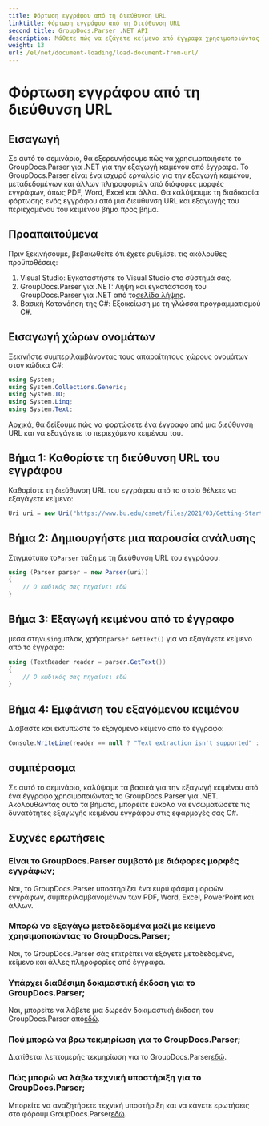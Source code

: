 ```yaml
---
title: Φόρτωση εγγράφου από τη διεύθυνση URL
linktitle: Φόρτωση εγγράφου από τη διεύθυνση URL
second_title: GroupDocs.Parser .NET API
description: Μάθετε πώς να εξάγετε κείμενο από έγγραφα χρησιμοποιώντας το GroupDocs.Parser για .NET. Αυτό το σεμινάριο καλύπτει τη φόρτωση ενός εγγράφου από μια διεύθυνση URL και την εξαγωγή κειμένου βήμα προς βήμα.
weight: 13
url: /el/net/document-loading/load-document-from-url/
---
```


# Φόρτωση εγγράφου από τη διεύθυνση URL

## Εισαγωγή
Σε αυτό το σεμινάριο, θα εξερευνήσουμε πώς να χρησιμοποιήσετε το GroupDocs.Parser για .NET για την εξαγωγή κειμένου από έγγραφα. Το GroupDocs.Parser είναι ένα ισχυρό εργαλείο για την εξαγωγή κειμένου, μεταδεδομένων και άλλων πληροφοριών από διάφορες μορφές εγγράφων, όπως PDF, Word, Excel και άλλα. Θα καλύψουμε τη διαδικασία φόρτωσης ενός εγγράφου από μια διεύθυνση URL και εξαγωγής του περιεχομένου του κειμένου βήμα προς βήμα.
## Προαπαιτούμενα
Πριν ξεκινήσουμε, βεβαιωθείτε ότι έχετε ρυθμίσει τις ακόλουθες προϋποθέσεις:
1. Visual Studio: Εγκαταστήστε το Visual Studio στο σύστημά σας.
2.  GroupDocs.Parser για .NET: Λήψη και εγκατάσταση του GroupDocs.Parser για .NET από το[σελίδα λήψης](https://releases.groupdocs.com/parser/net/).
3. Βασική Κατανόηση της C#: Εξοικείωση με τη γλώσσα προγραμματισμού C#.

## Εισαγωγή χώρων ονομάτων
Ξεκινήστε συμπεριλαμβάνοντας τους απαραίτητους χώρους ονομάτων στον κώδικα C#:
```csharp
using System;
using System.Collections.Generic;
using System.IO;
using System.Linq;
using System.Text;
```

Αρχικά, θα δείξουμε πώς να φορτώσετε ένα έγγραφο από μια διεύθυνση URL και να εξαγάγετε το περιεχόμενο κειμένου του.
## Βήμα 1: Καθορίστε τη διεύθυνση URL του εγγράφου
Καθορίστε τη διεύθυνση URL του εγγράφου από το οποίο θέλετε να εξαγάγετε κείμενο:
```csharp
Uri uri = new Uri("https://www.bu.edu/csmet/files/2021/03/Getting-Started-with-SQLite.pdf");
```
## Βήμα 2: Δημιουργήστε μια παρουσία ανάλυσης
 Στιγμιότυπο το`Parser` τάξη με τη διεύθυνση URL του εγγράφου:
```csharp
using (Parser parser = new Parser(uri))
{
    // Ο κωδικός σας πηγαίνει εδώ
}
```
## Βήμα 3: Εξαγωγή κειμένου από το έγγραφο
 μεσα στην`using`μπλοκ, χρήση`parser.GetText()` για να εξαγάγετε κείμενο από το έγγραφο:
```csharp
using (TextReader reader = parser.GetText())
{
    // Ο κωδικός σας πηγαίνει εδώ
}
```
## Βήμα 4: Εμφάνιση του εξαγόμενου κειμένου
Διαβάστε και εκτυπώστε το εξαγόμενο κείμενο από το έγγραφο:
```csharp
Console.WriteLine(reader == null ? "Text extraction isn't supported" : reader.ReadToEnd());
```

## συμπέρασμα
Σε αυτό το σεμινάριο, καλύψαμε τα βασικά για την εξαγωγή κειμένου από ένα έγγραφο χρησιμοποιώντας το GroupDocs.Parser για .NET. Ακολουθώντας αυτά τα βήματα, μπορείτε εύκολα να ενσωματώσετε τις δυνατότητες εξαγωγής κειμένου εγγράφου στις εφαρμογές σας C#.

## Συχνές ερωτήσεις
### Είναι το GroupDocs.Parser συμβατό με διάφορες μορφές εγγράφων;
Ναι, το GroupDocs.Parser υποστηρίζει ένα ευρύ φάσμα μορφών εγγράφων, συμπεριλαμβανομένων των PDF, Word, Excel, PowerPoint και άλλων.
### Μπορώ να εξαγάγω μεταδεδομένα μαζί με κείμενο χρησιμοποιώντας το GroupDocs.Parser;
Ναι, το GroupDocs.Parser σάς επιτρέπει να εξάγετε μεταδεδομένα, κείμενο και άλλες πληροφορίες από έγγραφα.
### Υπάρχει διαθέσιμη δοκιμαστική έκδοση για το GroupDocs.Parser;
 Ναι, μπορείτε να λάβετε μια δωρεάν δοκιμαστική έκδοση του GroupDocs.Parser από[εδώ](https://releases.groupdocs.com/).
### Πού μπορώ να βρω τεκμηρίωση για το GroupDocs.Parser;
 Διατίθεται λεπτομερής τεκμηρίωση για το GroupDocs.Parser[εδώ](https://tutorials.groupdocs.com/parser/net/).
### Πώς μπορώ να λάβω τεχνική υποστήριξη για το GroupDocs.Parser;
Μπορείτε να αναζητήσετε τεχνική υποστήριξη και να κάνετε ερωτήσεις στο φόρουμ GroupDocs.Parser[εδώ](https://forum.groupdocs.com/c/parser/17).